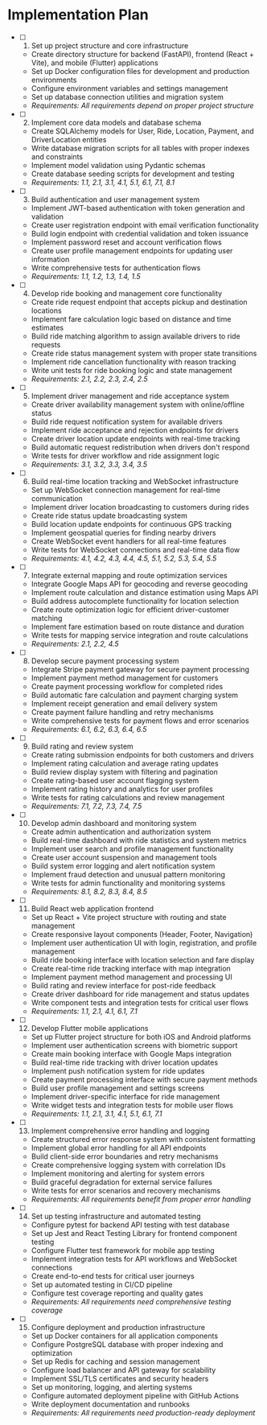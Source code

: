# Implementation Plan

- [ ] 1. Set up project structure and core infrastructure
  - Create directory structure for backend (FastAPI), frontend (React + Vite), and mobile (Flutter) applications
  - Set up Docker configuration files for development and production environments
  - Configure environment variables and settings management
  - Set up database connection utilities and migration system
  - _Requirements: All requirements depend on proper project structure_

- [ ] 2. Implement core data models and database schema
  - Create SQLAlchemy models for User, Ride, Location, Payment, and DriverLocation entities
  - Write database migration scripts for all tables with proper indexes and constraints
  - Implement model validation using Pydantic schemas
  - Create database seeding scripts for development and testing
  - _Requirements: 1.1, 2.1, 3.1, 4.1, 5.1, 6.1, 7.1, 8.1_

- [ ] 3. Build authentication and user management system
  - Implement JWT-based authentication with token generation and validation
  - Create user registration endpoint with email verification functionality
  - Build login endpoint with credential validation and token issuance
  - Implement password reset and account verification flows
  - Create user profile management endpoints for updating user information
  - Write comprehensive tests for authentication flows
  - _Requirements: 1.1, 1.2, 1.3, 1.4, 1.5_

- [ ] 4. Develop ride booking and management core functionality
  - Create ride request endpoint that accepts pickup and destination locations
  - Implement fare calculation logic based on distance and time estimates
  - Build ride matching algorithm to assign available drivers to ride requests
  - Create ride status management system with proper state transitions
  - Implement ride cancellation functionality with reason tracking
  - Write unit tests for ride booking logic and state management
  - _Requirements: 2.1, 2.2, 2.3, 2.4, 2.5_

- [ ] 5. Implement driver management and ride acceptance system
  - Create driver availability management system with online/offline status
  - Build ride request notification system for available drivers
  - Implement ride acceptance and rejection endpoints for drivers
  - Create driver location update endpoints with real-time tracking
  - Build automatic request redistribution when drivers don't respond
  - Write tests for driver workflow and ride assignment logic
  - _Requirements: 3.1, 3.2, 3.3, 3.4, 3.5_

- [ ] 6. Build real-time location tracking and WebSocket infrastructure
  - Set up WebSocket connection management for real-time communication
  - Implement driver location broadcasting to customers during rides
  - Create ride status update broadcasting system
  - Build location update endpoints for continuous GPS tracking
  - Implement geospatial queries for finding nearby drivers
  - Create WebSocket event handlers for all real-time features
  - Write tests for WebSocket connections and real-time data flow
  - _Requirements: 4.1, 4.2, 4.3, 4.4, 4.5, 5.1, 5.2, 5.3, 5.4, 5.5_

- [ ] 7. Integrate external mapping and route optimization services
  - Integrate Google Maps API for geocoding and reverse geocoding
  - Implement route calculation and distance estimation using Maps API
  - Build address autocomplete functionality for location selection
  - Create route optimization logic for efficient driver-customer matching
  - Implement fare estimation based on route distance and duration
  - Write tests for mapping service integration and route calculations
  - _Requirements: 2.1, 2.2, 4.5_

- [ ] 8. Develop secure payment processing system
  - Integrate Stripe payment gateway for secure payment processing
  - Implement payment method management for customers
  - Create payment processing workflow for completed rides
  - Build automatic fare calculation and payment charging system
  - Implement receipt generation and email delivery system
  - Create payment failure handling and retry mechanisms
  - Write comprehensive tests for payment flows and error scenarios
  - _Requirements: 6.1, 6.2, 6.3, 6.4, 6.5_

- [ ] 9. Build rating and review system
  - Create rating submission endpoints for both customers and drivers
  - Implement rating calculation and average rating updates
  - Build review display system with filtering and pagination
  - Create rating-based user account flagging system
  - Implement rating history and analytics for user profiles
  - Write tests for rating calculations and review management
  - _Requirements: 7.1, 7.2, 7.3, 7.4, 7.5_

- [ ] 10. Develop admin dashboard and monitoring system
  - Create admin authentication and authorization system
  - Build real-time dashboard with ride statistics and system metrics
  - Implement user search and profile management functionality
  - Create user account suspension and management tools
  - Build system error logging and alert notification system
  - Implement fraud detection and unusual pattern monitoring
  - Write tests for admin functionality and monitoring systems
  - _Requirements: 8.1, 8.2, 8.3, 8.4, 8.5_

- [ ] 11. Build React web application frontend
  - Set up React + Vite project structure with routing and state management
  - Create responsive layout components (Header, Footer, Navigation)
  - Implement user authentication UI with login, registration, and profile management
  - Build ride booking interface with location selection and fare display
  - Create real-time ride tracking interface with map integration
  - Implement payment method management and processing UI
  - Build rating and review interface for post-ride feedback
  - Create driver dashboard for ride management and status updates
  - Write component tests and integration tests for critical user flows
  - _Requirements: 1.1, 2.1, 4.1, 6.1, 7.1_

- [ ] 12. Develop Flutter mobile applications
  - Set up Flutter project structure for both iOS and Android platforms
  - Implement user authentication screens with biometric support
  - Create main booking interface with Google Maps integration
  - Build real-time ride tracking with driver location updates
  - Implement push notification system for ride updates
  - Create payment processing interface with secure payment methods
  - Build user profile management and settings screens
  - Implement driver-specific interface for ride management
  - Write widget tests and integration tests for mobile user flows
  - _Requirements: 1.1, 2.1, 3.1, 4.1, 5.1, 6.1, 7.1_

- [ ] 13. Implement comprehensive error handling and logging
  - Create structured error response system with consistent formatting
  - Implement global error handling for all API endpoints
  - Build client-side error boundaries and retry mechanisms
  - Create comprehensive logging system with correlation IDs
  - Implement monitoring and alerting for system errors
  - Build graceful degradation for external service failures
  - Write tests for error scenarios and recovery mechanisms
  - _Requirements: All requirements benefit from proper error handling_

- [ ] 14. Set up testing infrastructure and automated testing
  - Configure pytest for backend API testing with test database
  - Set up Jest and React Testing Library for frontend component testing
  - Configure Flutter test framework for mobile app testing
  - Implement integration tests for API workflows and WebSocket connections
  - Create end-to-end tests for critical user journeys
  - Set up automated testing in CI/CD pipeline
  - Configure test coverage reporting and quality gates
  - _Requirements: All requirements need comprehensive testing coverage_

- [ ] 15. Configure deployment and production infrastructure
  - Set up Docker containers for all application components
  - Configure PostgreSQL database with proper indexing and optimization
  - Set up Redis for caching and session management
  - Configure load balancer and API gateway for scalability
  - Implement SSL/TLS certificates and security headers
  - Set up monitoring, logging, and alerting systems
  - Configure automated deployment pipeline with GitHub Actions
  - Write deployment documentation and runbooks
  - _Requirements: All requirements need production-ready deployment_